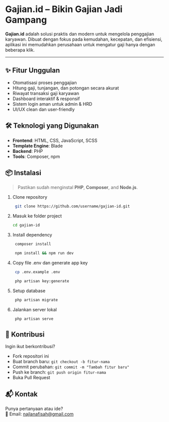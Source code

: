 # Gajian.id – Bikin Gajian Jadi Gampang

**Gajian.id** adalah solusi praktis dan modern untuk mengelola penggajian karyawan. Dibuat dengan fokus pada kemudahan, kecepatan, dan efisiensi, aplikasi ini memudahkan perusahaan untuk mengatur gaji hanya dengan beberapa klik.

---

## ✨ Fitur Unggulan

-  Otomatisasi proses penggajian
-  Hitung gaji, tunjangan, dan potongan secara akurat
-  Riwayat transaksi gaji karyawan
-  Dashboard interaktif & responsif
-  Sistem login aman untuk admin & HRD
-  UI/UX clean dan user-friendly

## 🛠️ Teknologi yang Digunakan

- **Frontend**: HTML, CSS, JavaScript, SCSS
- **Template Engine**: Blade
- **Backend**: PHP
- **Tools**: Composer, npm

## 📦 Instalasi

> Pastikan sudah menginstal **PHP**, **Composer**, and **Node.js**.

1. Clone repository
   
   ```bash
    git clone https://github.com/username/gajian-id.git
    ```
2.  Masuk ke folder project
   
    ```bash
    cd gajian-id

3. Install dependency
   
   ```bash
    composer install
   
    npm install && npm run dev

4. Copy file .env dan generate app key
   
   ```bash
    cp .env.example .env
   
    php artisan key:generate

5. Setup database
   
   ```bash
    php artisan migrate

6. Jalankan server lokal
   
   ```bash
    php artisan serve

## 🤝 Kontribusi  
Ingin ikut berkontribusi?

- Fork repositori ini  
- Buat branch baru: `git checkout -b fitur-nama`  
- Commit perubahan: `git commit -m "Tambah fitur baru"`  
- Push ke branch: `git push origin fitur-nama`  
- Buka Pull Request

## 📬 Kontak  
Punya pertanyaan atau ide?  
📧 Email: najlanafisah@gmail.com

